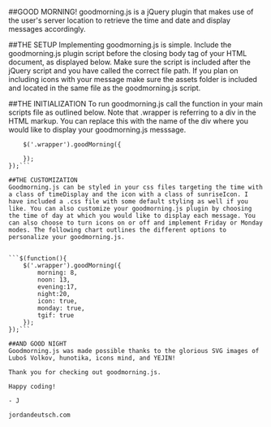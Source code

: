 
##GOOD MORNING!
goodmorning.js is a jQuery plugin that makes use of the user's server location to retrieve the time and date and display messages accordingly.

##THE SETUP
Implementing goodmorning.js is simple. Include the goodmorning.js plugin script before the closing body tag of your HTML document, as displayed below. Make sure the script is included after the jQuery script and you have called the correct file path. If you plan on including icons with your message make sure the assets folder is included and located in the same file as the goodmorning.js script.

<script src="https://ajax.googleapis.com/ajax/libs/jquery/1.10.2/jquery.min.js"></script> 
<script src="goodMorning.js"></script> 
</body>

##THE INITIALIZATION
To run goodmorning.js call the function in your main scripts file as outlined below. Note that .wrapper is referring to a div in the HTML markup. You can replace this with the name of the div where you would like to display your goodmorning.js messsage.

```$(function(){
	$('.wrapper').goodMorning({

	});
});```
				
##THE CUSTOMIZATION
Goodmorning.js can be styled in your css files targeting the time with a class of timeDisplay and the icon with a class of sunriseIcon. I have included a .css file with some default styling as well if you like. You can also customize your goodmorning.js plugin by choosing the time of day at which you would like to display each message. You can also choose to turn icons on or off and implement Friday or Monday modes. The following chart outlines the different options to personalize your goodmorning.js.


```$(function(){
	$('.wrapper').goodMorning({
		morning: 8,
		noon: 13,
		evening:17,
		night:20,
		icon: true,
		monday: true,
		tgif: true
	});
});```
				
##AND GOOD NIGHT
Goodmorning.js was made possible thanks to the glorious SVG images of Luboš Volkov, hunotika, icons mind, and YEJIN!

Thank you for checking out goodmorning.js.

Happy coding!

- J

jordandeutsch.com
